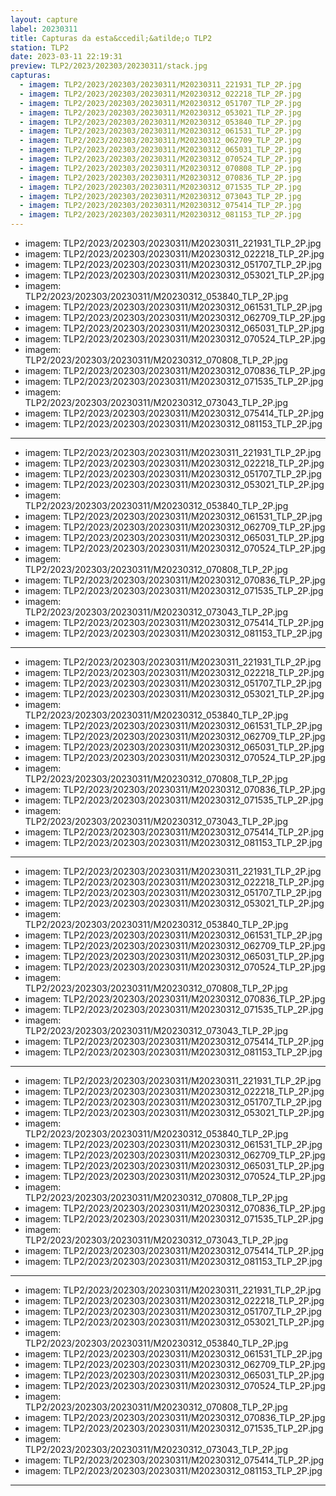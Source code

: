 ```yaml
---
layout: capture
label: 20230311
title: Capturas da esta&ccedil;&atilde;o TLP2
station: TLP2
date: 2023-03-11 22:19:31
preview: TLP2/2023/202303/20230311/stack.jpg
capturas:
  - imagem: TLP2/2023/202303/20230311/M20230311_221931_TLP_2P.jpg
  - imagem: TLP2/2023/202303/20230311/M20230312_022218_TLP_2P.jpg
  - imagem: TLP2/2023/202303/20230311/M20230312_051707_TLP_2P.jpg
  - imagem: TLP2/2023/202303/20230311/M20230312_053021_TLP_2P.jpg
  - imagem: TLP2/2023/202303/20230311/M20230312_053840_TLP_2P.jpg
  - imagem: TLP2/2023/202303/20230311/M20230312_061531_TLP_2P.jpg
  - imagem: TLP2/2023/202303/20230311/M20230312_062709_TLP_2P.jpg
  - imagem: TLP2/2023/202303/20230311/M20230312_065031_TLP_2P.jpg
  - imagem: TLP2/2023/202303/20230311/M20230312_070524_TLP_2P.jpg
  - imagem: TLP2/2023/202303/20230311/M20230312_070808_TLP_2P.jpg
  - imagem: TLP2/2023/202303/20230311/M20230312_070836_TLP_2P.jpg
  - imagem: TLP2/2023/202303/20230311/M20230312_071535_TLP_2P.jpg
  - imagem: TLP2/2023/202303/20230311/M20230312_073043_TLP_2P.jpg
  - imagem: TLP2/2023/202303/20230311/M20230312_075414_TLP_2P.jpg
  - imagem: TLP2/2023/202303/20230311/M20230312_081153_TLP_2P.jpg
---
```

  - imagem: TLP2/2023/202303/20230311/M20230311_221931_TLP_2P.jpg
  - imagem: TLP2/2023/202303/20230311/M20230312_022218_TLP_2P.jpg
  - imagem: TLP2/2023/202303/20230311/M20230312_051707_TLP_2P.jpg
  - imagem: TLP2/2023/202303/20230311/M20230312_053021_TLP_2P.jpg
  - imagem: TLP2/2023/202303/20230311/M20230312_053840_TLP_2P.jpg
  - imagem: TLP2/2023/202303/20230311/M20230312_061531_TLP_2P.jpg
  - imagem: TLP2/2023/202303/20230311/M20230312_062709_TLP_2P.jpg
  - imagem: TLP2/2023/202303/20230311/M20230312_065031_TLP_2P.jpg
  - imagem: TLP2/2023/202303/20230311/M20230312_070524_TLP_2P.jpg
  - imagem: TLP2/2023/202303/20230311/M20230312_070808_TLP_2P.jpg
  - imagem: TLP2/2023/202303/20230311/M20230312_070836_TLP_2P.jpg
  - imagem: TLP2/2023/202303/20230311/M20230312_071535_TLP_2P.jpg
  - imagem: TLP2/2023/202303/20230311/M20230312_073043_TLP_2P.jpg
  - imagem: TLP2/2023/202303/20230311/M20230312_075414_TLP_2P.jpg
  - imagem: TLP2/2023/202303/20230311/M20230312_081153_TLP_2P.jpg
---
  - imagem: TLP2/2023/202303/20230311/M20230311_221931_TLP_2P.jpg
  - imagem: TLP2/2023/202303/20230311/M20230312_022218_TLP_2P.jpg
  - imagem: TLP2/2023/202303/20230311/M20230312_051707_TLP_2P.jpg
  - imagem: TLP2/2023/202303/20230311/M20230312_053021_TLP_2P.jpg
  - imagem: TLP2/2023/202303/20230311/M20230312_053840_TLP_2P.jpg
  - imagem: TLP2/2023/202303/20230311/M20230312_061531_TLP_2P.jpg
  - imagem: TLP2/2023/202303/20230311/M20230312_062709_TLP_2P.jpg
  - imagem: TLP2/2023/202303/20230311/M20230312_065031_TLP_2P.jpg
  - imagem: TLP2/2023/202303/20230311/M20230312_070524_TLP_2P.jpg
  - imagem: TLP2/2023/202303/20230311/M20230312_070808_TLP_2P.jpg
  - imagem: TLP2/2023/202303/20230311/M20230312_070836_TLP_2P.jpg
  - imagem: TLP2/2023/202303/20230311/M20230312_071535_TLP_2P.jpg
  - imagem: TLP2/2023/202303/20230311/M20230312_073043_TLP_2P.jpg
  - imagem: TLP2/2023/202303/20230311/M20230312_075414_TLP_2P.jpg
  - imagem: TLP2/2023/202303/20230311/M20230312_081153_TLP_2P.jpg
---
  - imagem: TLP2/2023/202303/20230311/M20230311_221931_TLP_2P.jpg
  - imagem: TLP2/2023/202303/20230311/M20230312_022218_TLP_2P.jpg
  - imagem: TLP2/2023/202303/20230311/M20230312_051707_TLP_2P.jpg
  - imagem: TLP2/2023/202303/20230311/M20230312_053021_TLP_2P.jpg
  - imagem: TLP2/2023/202303/20230311/M20230312_053840_TLP_2P.jpg
  - imagem: TLP2/2023/202303/20230311/M20230312_061531_TLP_2P.jpg
  - imagem: TLP2/2023/202303/20230311/M20230312_062709_TLP_2P.jpg
  - imagem: TLP2/2023/202303/20230311/M20230312_065031_TLP_2P.jpg
  - imagem: TLP2/2023/202303/20230311/M20230312_070524_TLP_2P.jpg
  - imagem: TLP2/2023/202303/20230311/M20230312_070808_TLP_2P.jpg
  - imagem: TLP2/2023/202303/20230311/M20230312_070836_TLP_2P.jpg
  - imagem: TLP2/2023/202303/20230311/M20230312_071535_TLP_2P.jpg
  - imagem: TLP2/2023/202303/20230311/M20230312_073043_TLP_2P.jpg
  - imagem: TLP2/2023/202303/20230311/M20230312_075414_TLP_2P.jpg
  - imagem: TLP2/2023/202303/20230311/M20230312_081153_TLP_2P.jpg
---
  - imagem: TLP2/2023/202303/20230311/M20230311_221931_TLP_2P.jpg
  - imagem: TLP2/2023/202303/20230311/M20230312_022218_TLP_2P.jpg
  - imagem: TLP2/2023/202303/20230311/M20230312_051707_TLP_2P.jpg
  - imagem: TLP2/2023/202303/20230311/M20230312_053021_TLP_2P.jpg
  - imagem: TLP2/2023/202303/20230311/M20230312_053840_TLP_2P.jpg
  - imagem: TLP2/2023/202303/20230311/M20230312_061531_TLP_2P.jpg
  - imagem: TLP2/2023/202303/20230311/M20230312_062709_TLP_2P.jpg
  - imagem: TLP2/2023/202303/20230311/M20230312_065031_TLP_2P.jpg
  - imagem: TLP2/2023/202303/20230311/M20230312_070524_TLP_2P.jpg
  - imagem: TLP2/2023/202303/20230311/M20230312_070808_TLP_2P.jpg
  - imagem: TLP2/2023/202303/20230311/M20230312_070836_TLP_2P.jpg
  - imagem: TLP2/2023/202303/20230311/M20230312_071535_TLP_2P.jpg
  - imagem: TLP2/2023/202303/20230311/M20230312_073043_TLP_2P.jpg
  - imagem: TLP2/2023/202303/20230311/M20230312_075414_TLP_2P.jpg
  - imagem: TLP2/2023/202303/20230311/M20230312_081153_TLP_2P.jpg
---
  - imagem: TLP2/2023/202303/20230311/M20230311_221931_TLP_2P.jpg
  - imagem: TLP2/2023/202303/20230311/M20230312_022218_TLP_2P.jpg
  - imagem: TLP2/2023/202303/20230311/M20230312_051707_TLP_2P.jpg
  - imagem: TLP2/2023/202303/20230311/M20230312_053021_TLP_2P.jpg
  - imagem: TLP2/2023/202303/20230311/M20230312_053840_TLP_2P.jpg
  - imagem: TLP2/2023/202303/20230311/M20230312_061531_TLP_2P.jpg
  - imagem: TLP2/2023/202303/20230311/M20230312_062709_TLP_2P.jpg
  - imagem: TLP2/2023/202303/20230311/M20230312_065031_TLP_2P.jpg
  - imagem: TLP2/2023/202303/20230311/M20230312_070524_TLP_2P.jpg
  - imagem: TLP2/2023/202303/20230311/M20230312_070808_TLP_2P.jpg
  - imagem: TLP2/2023/202303/20230311/M20230312_070836_TLP_2P.jpg
  - imagem: TLP2/2023/202303/20230311/M20230312_071535_TLP_2P.jpg
  - imagem: TLP2/2023/202303/20230311/M20230312_073043_TLP_2P.jpg
  - imagem: TLP2/2023/202303/20230311/M20230312_075414_TLP_2P.jpg
  - imagem: TLP2/2023/202303/20230311/M20230312_081153_TLP_2P.jpg
---
  - imagem: TLP2/2023/202303/20230311/M20230311_221931_TLP_2P.jpg
  - imagem: TLP2/2023/202303/20230311/M20230312_022218_TLP_2P.jpg
  - imagem: TLP2/2023/202303/20230311/M20230312_051707_TLP_2P.jpg
  - imagem: TLP2/2023/202303/20230311/M20230312_053021_TLP_2P.jpg
  - imagem: TLP2/2023/202303/20230311/M20230312_053840_TLP_2P.jpg
  - imagem: TLP2/2023/202303/20230311/M20230312_061531_TLP_2P.jpg
  - imagem: TLP2/2023/202303/20230311/M20230312_062709_TLP_2P.jpg
  - imagem: TLP2/2023/202303/20230311/M20230312_065031_TLP_2P.jpg
  - imagem: TLP2/2023/202303/20230311/M20230312_070524_TLP_2P.jpg
  - imagem: TLP2/2023/202303/20230311/M20230312_070808_TLP_2P.jpg
  - imagem: TLP2/2023/202303/20230311/M20230312_070836_TLP_2P.jpg
  - imagem: TLP2/2023/202303/20230311/M20230312_071535_TLP_2P.jpg
  - imagem: TLP2/2023/202303/20230311/M20230312_073043_TLP_2P.jpg
  - imagem: TLP2/2023/202303/20230311/M20230312_075414_TLP_2P.jpg
  - imagem: TLP2/2023/202303/20230311/M20230312_081153_TLP_2P.jpg
---
